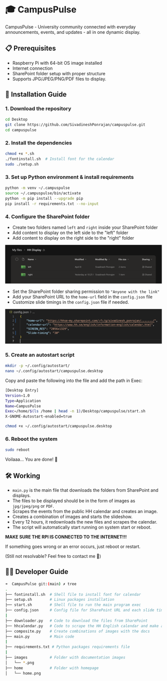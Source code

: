 # 🎓 CampusPulse

CampusPulse - University community connected with everyday announcements, events, and updates - all in one dynamic display.

## 📋 Prerequisites

- Raspberry Pi with 64-bit OS image installed
- Internet connection
- SharePoint folder setup with proper structure
- Supports JPG/JPEG/PNG/PDF files to display.

## 🚀 Installation Guide

### 1. Download the repository

```bash
cd Desktop
git clone https://github.com/SivadineshPonrajan/campuspulse.git
cd campuspulse
```

### 2. Install the dependencies

```bash
chmod +x *.sh
./fontinstall.sh  # Install font for the calendar
sudo ./setup.sh
```

### 3. Set up Python environment & install requirements

```bash
python -m venv ~/.campuspulse
source ~/.campuspulse/bin/activate
python -m pip install --upgrade pip
pip install -r requirements.txt --no-input
```

### 4. Configure the SharePoint folder

- Create two folders named `left` and `right` inside your SharePoint folder
- Add content to display on the left side to the "left" folder
- Add content to display on the right side to the "right" folder

![Folder Structure](./images/FolderStructure.png)

- Set the SharePoint folder sharing permission to `"Anyone with the link"`
- Add your SharePoint URL to the `home-url` field in the `config.json` file
- Customize slide timings in the `config.json` file if needed.

![config file](./images/config.png)

### 5. Create an autostart script

```bash
mkdir -p ~/.config/autostart/
nano ~/.config/autostart/campuspulse.desktop
```

Copy and paste the following into the file and add the path in Exec:
```bash
[Desktop Entry]
Version=1.0
Type=Application
Name=CampusPulse
Exec=/home/$(ls /home | head -n 1)/Desktop/campuspulse/start.sh
X-GNOME-Autostart-enabled=true
```

```bash
chmod +x ~/.config/autostart/campuspulse.desktop
```

### 6. Reboot the system

```bash
sudo reboot
```

Voilaaa... You are done! 🎉

## 🛠️ Working

- `main.py` is the main file that downloads the folders from SharePoint and displays.
- The files to be displayed should be in the form of images as `jpg/jpeg/png` or `PDF`.
- Scrapes the events from the public HH calendar and creates an image.
- Creates a combination of images and starts the slideshow.
- Every 12 hours, it redownloads the new files and scrapes the calendar.
- The script will automatically start running on system start or reboot.

**MAKE SURE THE RPI IS CONNECTED TO THE INTERNET!!!**

If something goes wrong or an error occurs, just reboot or restart.

(Still not resolvable? Feel free to contact me 🙂)

## 🧑‍💻 Developer Guide

```bash
➜  CampusPulse git:(main) ✗ tree
.
├── fontinstall.sh  # Shell file to install font for calendar
├── setup.sh        # Linux packages installation
├── start.sh        # Shell file to run the main program exec
├── config.json     # Config file for SharePoint URL and each slide timing
|
├── downloader.py   # Code to download the files from SharePoint
├── hhcalendar.py   # Code to scrape the HH English calendar and make an image
├── composite.py    # Create combinations of images with the docs
├── main.py         # Main code
|
├── requirements.txt # Python packages requirements file
|
├── images          # Folder with documentation images
│   └── *.png
├── home            # Folder with homepage
│   └── home.png
```
